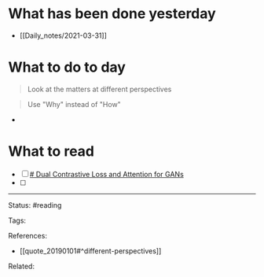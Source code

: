 # What has been done yesterday

- [[Daily_notes/2021-03-31]]

# What to do to day
>Look at the matters at different perspectives

>Use "Why" instead of "How"

- 

# What to read

- [ ] [# Dual Contrastive Loss and Attention for GANs](https://arxiv.org/abs/2103.16748)
- [ ] 



---
Status: #reading

Tags: 

References:
- [[quote_20190101#^different-perspectives]]

Related: 
